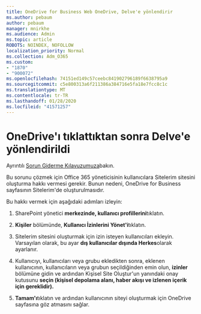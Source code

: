 ```yaml
---
title: OneDrive for Business Web OneDrive, Delve'e yönlendirir
ms.author: pebaum
author: pebaum
manager: mnirkhe
ms.audience: Admin
ms.topic: article
ROBOTS: NOINDEX, NOFOLLOW
localization_priority: Normal
ms.collection: Adm_O365
ms.custom:
- "1870"
- "900072"
ms.openlocfilehash: 74151ed149c57ceebc841902796189f6638795a9
ms.sourcegitcommit: c5e800313a6f211386a384716e5fa18e7fcc8c1c
ms.translationtype: MT
ms.contentlocale: tr-TR
ms.lasthandoff: 01/28/2020
ms.locfileid: "41571257"
---
```

# <a name="redirected-to-delve-after-you-click-onedrive"></a>OneDrive'ı tıklattıktan sonra Delve'e yönlendirildi

Ayrıntılı [Sorun Giderme Kılavuzumuza](https://docs.microsoft.com/sharepoint/support/sites/troubleshooting-guide-for-sites-stopped-at-provisioning)bakın.

Bu sorunu çözmek için Office 365 yöneticisinin kullanıcılara Sitelerim sitesini oluşturma hakkı vermesi gerekir. Bunun nedeni, OneDrive for Business sayfasının Sitelerim'de oluşturulmasıdır.

Bu hakkı vermek için aşağıdaki adımları izleyin:

1. SharePoint yönetici **merkezinde, kullanıcı profillerini**tıklatın.

2. **Kişiler** bölümünde, **Kullanıcı İzinlerini Yönet'i**tıklatın.

3. Sitelerim sitesini oluşturmak için izin isteyen kullanıcıları ekleyin. Varsayılan olarak, bu ayar **dış kullanıcılar dışında Herkes**olarak ayarlanır.

4. Kullanıcıyı, kullanıcıları veya grubu ekledikten sonra, eklenen kullanıcının, kullanıcıların veya grubun seçildiğinden emin olun, **izinler** bölümüne gidin ve ardından Kişisel Site Oluştur'un yanındaki onay kutusunu **seçin (kişisel depolama alanı, haber akışı ve izlenen içerik için gereklidir).**

5. **Tamam'ı**tıklatın ve ardından kullanıcının siteyi oluşturmak için OneDrive sayfasına göz atmasını sağlar.
